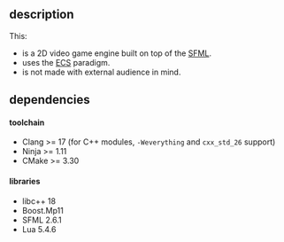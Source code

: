 ## description

This:

- is a 2D video game engine built on top of the [SFML](https://sfml-dev.org).
- uses the [ECS](https://en.wikipedia.org/wiki/Entity_component_system) paradigm.
- is not made with external audience in mind.

## dependencies

#### toolchain

- Clang >= 17 (for C++ modules, `-Weverything` and `cxx_std_26` support)
- Ninja >= 1.11
- CMake >= 3.30

#### libraries

- libc++ 18
- Boost.Mp11
- SFML 2.6.1
- Lua 5.4.6
